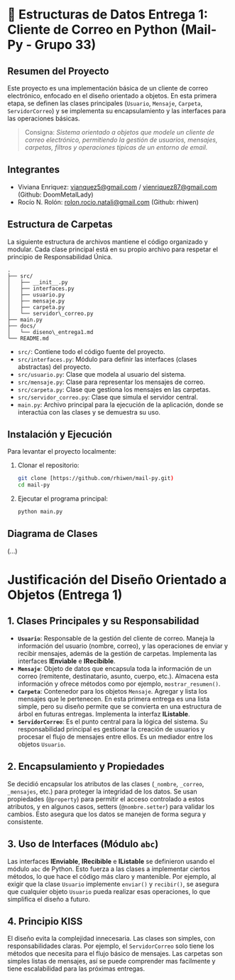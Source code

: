 
# 📧 Estructuras de Datos Entrega 1: Cliente de Correo en Python (Mail-Py - Grupo 33)

## Resumen del Proyecto

Este proyecto es una implementación básica de un cliente de correo electrónico, enfocado en el diseño orientado a objetos. En esta primera etapa, se definen las clases principales (`Usuario`, `Mensaje`, `Carpeta`, `ServidorCorreo`) y se implementa su encapsulamiento y las interfaces para las operaciones básicas.

> Consigna: _Sistema orientado a objetos que modele un cliente de correo electrónico, permitiendo la gestión de usuarios, mensajes, carpetas, filtros y operaciones típicas de un entorno de email._

## Integrantes

- Viviana Enriquez: vianquez5@gmail.com / vienriquez87@gmail.com (Github: DoomMetalLady)
- Rocío N. Rolón: rolon.rocio.natali@gmail.com (Github: rhiwen)

## Estructura de Carpetas

La siguiente estructura de archivos mantiene el código organizado y modular. Cada clase principal está en su propio archivo para respetar el principio de Responsabilidad Única.

```
.
├── src/
│   ├── __init__.py
│   ├── interfaces.py
│   ├── usuario.py
│   ├── mensaje.py
│   ├── carpeta.py
│   └── servidor\_correo.py
├── main.py
├── docs/
│   └── diseno\_entrega1.md
└── README.md

````

-   `src/`: Contiene todo el código fuente del proyecto.
-   `src/interfaces.py`: Módulo para definir las interfaces (clases abstractas) del proyecto.
-   `src/usuario.py`: Clase que modela al usuario del sistema.
-   `src/mensaje.py`: Clase para representar los mensajes de correo.
-   `src/carpeta.py`: Clase que gestiona los mensajes en las carpetas.
-   `src/servidor_correo.py`: Clase que simula el servidor central.
-   `main.py`: Archivo principal para la ejecución de la aplicación, donde se interactúa con las clases y se demuestra su uso.

## Instalación y Ejecución

Para levantar el proyecto localmente:

1.  Clonar el repositorio:

    ```bash
    git clone [https://github.com/rhiwen/mail-py.git)
    cd mail-py
    ```

2.  Ejecutar el programa principal:

    ```bash
    python main.py
    ```

## Diagrama de Clases

(...)


# Justificación del Diseño Orientado a Objetos (Entrega 1)

## 1. Clases Principales y su Responsabilidad

-   **`Usuario`**: Responsable de la gestión del cliente de correo. Maneja la información del usuario (nombre, correo), y las operaciones de enviar y recibir mensajes, además de la gestión de carpetas. Implementa las interfaces **IEnviable** e **IRecibible**.
-   **`Mensaje`**: Objeto de datos que encapsula toda la información de un correo (remitente, destinatario, asunto, cuerpo, etc.). Almacena esta información y ofrece métodos como por ejemplo, `mostrar_resumen()`.
-   **`Carpeta`**: Contenedor para los objetos `Mensaje`. Agregar y lista los mensajes que le pertenecen. En esta primera entrega es una lista simple, pero su diseño permite que se convierta en una estructura de árbol en futuras entregas. Implementa la interfaz **IListable**.
-   **`ServidorCorreo`**: Es el punto central para la lógica del sistema. Su responsabilidad principal es gestionar la creación de usuarios y procesar el flujo de mensajes entre ellos. Es un mediador entre los objetos `Usuario`.

## 2. Encapsulamiento y Propiedades

Se decidió encapsular los atributos de las clases (`_nombre`, `_correo`, `_mensajes`, etc.) para proteger la integridad de los datos. Se usan propiedades (`@property`) para permitir el acceso controlado a estos atributos, y en algunos casos, setters (`@nombre.setter`) para validar los cambios. Esto asegura que los datos se manejen de forma segura y consistente.

## 3. Uso de Interfaces (Módulo `abc`)

Las interfaces **IEnviable**, **IRecibible** e **IListable** se definieron usando el módulo `abc` de Python. Esto fuerza a las clases a implementar ciertos métodos, lo que hace el código más claro y mantenible. Por ejemplo, al exigir que la clase `Usuario` implemente `enviar()` y `recibir()`, se asegura que cualquier objeto `Usuario` pueda realizar esas operaciones, lo que simplifica el diseño a futuro.

## 4. Principio KISS

El diseño evita la complejidad innecesaria. Las clases son simples, con responsabilidades claras. Por ejemplo, el `ServidorCorreo` solo tiene los métodos que necesita para el flujo básico de mensajes. Las carpetas son simples listas de mensajes, así se puede comprender mas facilmente y tiene escalabilidad para las próximas entregas.

